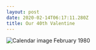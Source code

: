 ```yaml
---
layout: post
date: 2020-02-14T06:17:11.280Z
title: Our 40th Valentine
---
```

![Calendar image February 1980](https://res.cloudinary.com/papascott/image/upload/w_400/v1581661809/assets/feb1980calendar.png "Calendar February 1980")
